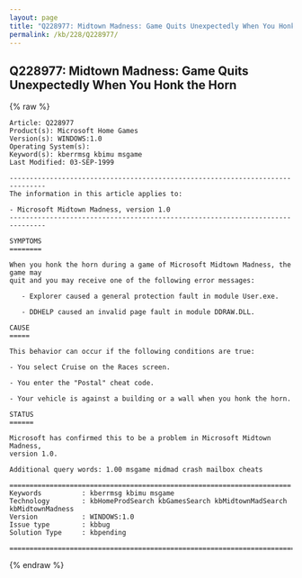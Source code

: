 ```yaml
---
layout: page
title: "Q228977: Midtown Madness: Game Quits Unexpectedly When You Honk the Horn"
permalink: /kb/228/Q228977/
---
```


## Q228977: Midtown Madness: Game Quits Unexpectedly When You Honk the Horn

{% raw %}

	Article: Q228977
	Product(s): Microsoft Home Games
	Version(s): WINDOWS:1.0
	Operating System(s): 
	Keyword(s): kberrmsg kbimu msgame
	Last Modified: 03-SEP-1999
	
	-------------------------------------------------------------------------------
	The information in this article applies to:
	
	- Microsoft Midtown Madness, version 1.0 
	-------------------------------------------------------------------------------
	
	SYMPTOMS
	========
	
	When you honk the horn during a game of Microsoft Midtown Madness, the game may
	quit and you may receive one of the following error messages:
	
	   - Explorer caused a general protection fault in module User.exe.
	
	   - DDHELP caused an invalid page fault in module DDRAW.DLL.
	
	CAUSE
	=====
	
	This behavior can occur if the following conditions are true:
	
	- You select Cruise on the Races screen.
	
	- You enter the "Postal" cheat code.
	
	- Your vehicle is against a building or a wall when you honk the horn.
	
	STATUS
	======
	
	Microsoft has confirmed this to be a problem in Microsoft Midtown Madness,
	version 1.0.
	
	Additional query words: 1.00 msgame midmad crash mailbox cheats
	
	======================================================================
	Keywords          : kberrmsg kbimu msgame 
	Technology        : kbHomeProdSearch kbGamesSearch kbMidtownMadSearch kbMidtownMadness
	Version           : WINDOWS:1.0
	Issue type        : kbbug
	Solution Type     : kbpending
	
	=============================================================================
	

{% endraw %}
